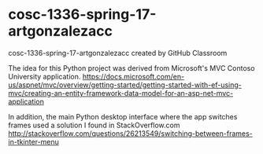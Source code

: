 # cosc-1336-spring-17-artgonzalezacc
cosc-1336-spring-17-artgonzalezacc created by GitHub Classroom

The idea for this Python project was derived from Microsoft's MVC Contoso University application.
https://docs.microsoft.com/en-us/aspnet/mvc/overview/getting-started/getting-started-with-ef-using-mvc/creating-an-entity-framework-data-model-for-an-asp-net-mvc-application


In addition, the main Python desktop interface where the app switches frames used a solution I found in StackOverflow.com http://stackoverflow.com/questions/26213549/switching-between-frames-in-tkinter-menu


